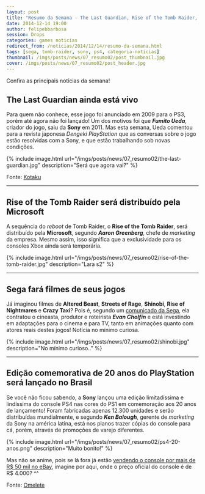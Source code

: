 ```yaml
---
layout: post
title: "Resumo da Semana - The Last Guardian, Rise of the Tomb Raider, PS4 edição limitada no Brasil e mais.."
date: 2014-12-14 19:00
author: felipebbarbosa
session: Drops
categories: games noticias
redirect_from: /noticias/2014/12/14/resumo-da-semana.html
tags: [sega, tomb-raider, sony, ps4, categoria-noticias]
thumbnail: /imgs/posts/news/07_resumo02/post_thumbnail.jpg
cover: /imgs/posts/news/07_resumo02/post_header.jpg
---
```


Confira as principais notícias da semana!

<!--more-->

## The Last Guardian ainda está vivo

Para quem não conhece, esse jogo foi anunciado em 2009 para o PS3, porém até agora não foi lançado! Um dos motivos foi que **_Fumito Ueda_**, criador do jogo, saiu da **Sony** em 2011. Mas esta semana, Ueda comentou para a revista japonesa _Dengeki PlayStation_ que as conversas sobre o jogo estão resolvidas com a Sony, e que estão trabalhando sob novas condições.

{% include image.html url="/imgs/posts/news/07_resumo02/the-last-guardian.jpg" description="Será que agora vai?" %}

Fonte: [Kotaku](http://www.kotaku.com.br/the-last-guardian-ainda-existe/)

---

## Rise of the Tomb Raider será distribuído pela Microsoft

A sequência do _reboot_ de Tomb Raider, o **Rise of the Tomb Raider**, será distribuído pela **Microsoft**, segundo **_Aaron Greenberg_**, chefe de _marketing_ da empresa. Mesmo assim, isso significa que a exclusividade para os consoles Xbox ainda será temporária.

{% include image.html url="/imgs/posts/news/07_resumo02/rise-of-the-tomb-raider.jpg" description="Lara s2" %}

---

## Sega fará filmes de seus jogos

Já imaginou filmes de **Altered Beast**, **Streets of Rage**, **Shinobi**, **Rise of Nightmares** e **Crazy Taxi**? Pois é, segundo um [comunicado da Sega](http://variety.com/2014/film/news/sega-taps-evan-cholfin-to-adapt-its-videogames-for-films-tv-digital-platforms-exclusive-1201377268/), ela contratou o cineasta, produtor e roteirista **_Evan Cholfin_** e está investindo em adaptações para o cinema e para TV, tanto em animações quanto com atores reais destes jogos! Notícia no mínimo curiosa.

{% include image.html url="/imgs/posts/news/07_resumo02/shinobi.jpg" description="No mínimo curioso.." %}

---

## Edição comemorativa de 20 anos do PlayStation será lançado no Brasil

Se você não ficou sabendo, a **Sony** lançou uma edição limitadíssima e lindíssima do console PS4 nas cores do PS1 em comemoração aos 20 anos de lançamento! Foram fabricadas apenas 12.300 unidades e serão distribuídas mundialmente, e segundo **_Ken Balough_**, gerente de _marketing_ da Sony na américa latina, está nos planos trazer cópias do console para cá, porém, através de promoções de varejo diferentes.

{% include image.html url="/imgs/posts/news/07_resumo02/ps4-20-anos.png" description="Muito bonito!" %}

Mas não se anime, pois se lá fora já estão [vendendo o console por mais de R\$ 50 mil no eBay](http://www.kotaku.com.br/edicao-especial-ps4-60-000/), imagine por aqui, onde o preço oficial do console é de R\$ 4.000? ^^

Fonte: [Omelete](http://omelete.uol.com.br/playstation-4/games/play-station-edicao-comemorativa-de-20-anos-do-console-sera-lancado-no-brasil/#.VI4IHtXF-9U)
